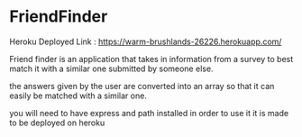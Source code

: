 # FriendFinder

Heroku Deployed Link : https://warm-brushlands-26226.herokuapp.com/

Friend finder is an application that takes in information from a survey to best match it with a similar one submitted by someone else.

the answers given by the user are converted into an array so that it can easily be matched with a similar one.

you will need to have express and path installed in order to use it
it is made to be deployed on heroku
